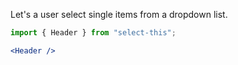 Let's a user select single items from a dropdown list.

```jsx
import { Header } from "select-this";

<Header />
```